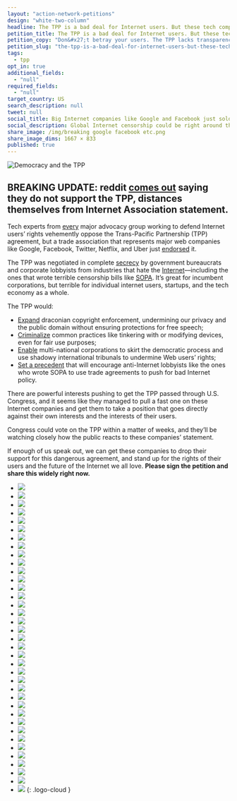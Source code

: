 ```yaml
---
layout: "action-network-petitions"
design: "white-two-column"
headline: The TPP is a bad deal for Internet users. But these tech companies just endorsed it.
petition_title: The TPP is a bad deal for Internet users. But these tech companies just endorsed it.
petition_copy: "Don&#x27;t betray your users. The TPP lacks transparency, undermines our basic rights, and harms free speech and innovation. Drop your support now."
petition_slug: "the-tpp-is-a-bad-deal-for-internet-users-but-these-tech-companies-just-endorsed-it"
tags: 
  - tpp
opt_in: true
additional_fields: 
  - "null"
required_fields: 
  - "null"
target_country: US
search_description: null
tweet: null
social_title: Big Internet companies like Google and Facebook just sold you out.
social_description: Global Internet censorship could be right around the corner.
share_image: /img/breaking google facebook etc.png
share_image_dims: 1667 × 833
published: true
---
```



![Democracy and the TPP](http://www.sbs.com.au/news/sites/sbs.com.au.news/files/styles/body_image/public/gettyimages-508176728.jpg?itok=xwjraOu4&mtime=1454570870)

## BREAKING UPDATE: reddit [comes out](http://reddit.com) saying they do not support the TPP, distances themselves from Internet Association statement.

Tech experts from [every](https://www.stopfasttrack.com/#orgs) major advocacy group working to defend Internet users’ rights vehemently oppose the Trans-Pacific Partnership (TPP) agreement, but a trade association that represents major web companies like Google, Facebook, Twitter, Netflix, and Uber just [endorsed](https://internetassociation.org/033016tpp/) it.

The TPP was negotiated in complete [secrecy](http://www.theguardian.com/media-network/2015/may/08/trans-pacific-partnership-obama-irony) by government bureaucrats and corporate lobbyists from industries that hate the [Internet](https://www.techdirt.com/articles/20150605/11483831239/revealed-emails-show-how-industry-lobbyists-basically-wrote-tpp.shtml)––including the ones that wrote terrible censorship bills like [SOPA](http://sopastrike.com). It’s great for incumbent corporations, but terrible for individual internet users, startups, and the tech economy as a whole.

The TPP would:

* [Expand](http://blog.wikimedia.org/2016/02/03/tpp-problematic-partnership/) draconian copyright enforcement, undermining our privacy and the public domain without ensuring protections for free speech;
* [Criminalize](https://www.eff.org/deeplinks/2016/02/new-infographic-tpp-and-your-digital-rights) common practices like tinkering with or modifying devices, even for fair use purposes;
* [Enable](https://www.eff.org/deeplinks/2015/04/leaked-tpp-investment-chapter-reveals-serious-threat-user-safeguards) multi-national corporations to skirt the democratic process and use shadowy international tribunals to undermine Web users’ rights;
* [Set a precedent](http://www.theguardian.com/commentisfree/2015/nov/06/clock-ticking-time-bomb-blow-up-free-internet-tpp) that will encourage anti-Internet lobbyists like the ones who wrote SOPA to use trade agreements to push for bad Internet policy.

There are powerful interests pushing to get the TPP passed through U.S. Congress, and it seems like they managed to pull a fast one on these Internet companies and get them to take a position that goes directly against their own interests and the interests of their users.

Congress could vote on the TPP within a matter of weeks, and they’ll be watching closely how the public reacts to these companies’ statement.

If enough of us speak out, we can get these companies to drop their support for this dangerous agreement, and stand up for the rights of their users and the future of the Internet we all love. **Please sign the petition and share this widely right now.**

- ![](https://internetassociation.org/wp-content/uploads/2013/06/airbnbnew.png)
- ![](https://internetassociation.org/wp-content/uploads/2012/09/MemberLogos_220x100_0014_amazon.jpg)
- ![](https://internetassociation.org/wp-content/uploads/2015/03/coinbase.jpg)
- ![](https://internetassociation.org/wp-content/uploads/2016/03/DD_web_logo.png)
- ![](https://internetassociation.org/wp-content/uploads/2015/09/dropbox1.png)
- ![](https://internetassociation.org/wp-content/uploads/2012/09/ebayMemberLogos_220x100.png)
- ![](https://internetassociation.org/wp-content/uploads/2014/07/etsy.png)
- ![](https://internetassociation.org/wp-content/uploads/2013/05/expedia.png)
- ![](https://internetassociation.org/wp-content/uploads/2013/05/facebook.png)
- ![](https://internetassociation.org/wp-content/uploads/2015/06/fanduel.png)
- ![](https://internetassociation.org/wp-content/uploads/2013/05/google.png)
- ![](https://internetassociation.org/wp-content/uploads/2016/03/groupon.png)
- ![](https://internetassociation.org/wp-content/uploads/2015/10/handy_logo.png)
- ![](https://internetassociation.org/wp-content/uploads/2012/09/MemberLogos_220x100_0017_iac.jpg)
- ![](https://internetassociation.org/wp-content/uploads/2015/05/intuit_small.png)
- ![](https://internetassociation.org/wp-content/uploads/2012/09/MemberLogos_220x100_0001_linkedin.jpg)
- ![](https://internetassociation.org/wp-content/uploads/2013/05/lyft.png)
- ![](https://internetassociation.org/wp-content/uploads/2013/05/monster1.png)
- ![](https://internetassociation.org/wp-content/uploads/2013/04/netflix.png)
- ![](https://internetassociation.org/wp-content/uploads/2015/02/Pandora.png)
- ![](https://internetassociation.org/wp-content/uploads/2013/07/paypal.png)
- ![](https://internetassociation.org/wp-content/uploads/2015/03/Pinterest.jpg)
- ![](https://internetassociation.org/wp-content/uploads/2016/03/practicefusion.png)
- ![](https://internetassociation.org/wp-content/uploads/2012/09/MemberLogos_220x100_0012_rackspace.jpg)
- ![](https://internetassociation.org/wp-content/uploads/2013/07/reddit.png)
- ![](https://internetassociation.org/wp-content/uploads/2013/04/salesforce.png)
- ![](https://internetassociation.org/wp-content/uploads/2015/03/Snapchat.jpg)
- ![](https://internetassociation.org/wp-content/uploads/2016/03/spotify.png)
- ![](https://internetassociation.org/wp-content/uploads/2016/03/surveymonkey.png)
- ![](https://internetassociation.org/wp-content/uploads/2016/03/tenx.png)
- ![](https://internetassociation.org/wp-content/uploads/2016/03/tripadvisor.png)
- ![](https://internetassociation.org/wp-content/uploads/2014/01/twitter.png)
- ![](https://internetassociation.org/wp-content/uploads/2016/03/uber.png)
- ![](https://internetassociation.org/wp-content/uploads/2013/04/MemberLogos_220x100.jpg)
- ![](https://internetassociation.org/wp-content/uploads/2016/03/yelp.png)
- ![](https://internetassociation.org/wp-content/uploads/2015/06/zenefits_website.png)
- ![](https://internetassociation.org/wp-content/uploads/2016/03/zynga.png)
{: .logo-cloud }
